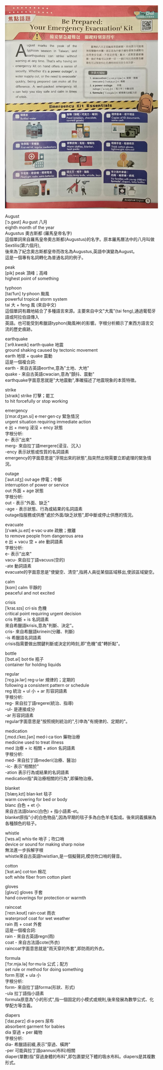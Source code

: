 ![20250805](./20250805.jpg)  
  
August  
[ˈɔ.gəst] Au·gust 八月  
eighth month of the year  
Augustus 奧古斯都 (羅馬皇帝名字)  
這個單詞來自羅馬皇帝奧古斯都(Augustus)的名字。原本羅馬曆法中的八月叫做Sextilis(第六個月),  
後來為了紀念奧古斯都皇帝而改名為Augustus,英語中演變為August。  
這是一個專有名詞轉化為普通名詞的例子。  
  
peak  
[pik] peak 頂峰；高峰  
highest point of something  
  
typhoon  
[taɪˈfun] ty·phoon 颱風  
powerful tropical storm system  
tai 大 + feng 風 (來自中文)  
這個單詞有趣地結合了多種語言來源。主要來自中文"大風"(tai feng),通過葡萄牙語或阿拉伯語傳入  
英語。也可能受到希臘語typhon(颱風神)的影響。字根分析顯示了東西方語言交流的歷史痕跡。  
  
earthquake  
[ˈɜrθ.kweɪk] earth·quake 地震  
ground shaking caused by tectonic movement  
earth 地球 + quake 震動  
這是一個複合詞:  
earth - 來自古英語eorthe,意為"土地、大地"  
quake - 來自古英語cwacian,意為"顫抖、震動"  
earthquake字面意思就是"大地震動",準確描述了地震現象的本質特徵。  
  
strike  
[straɪk] strike 打擊；罷工  
to hit forcefully or stop working  
  
emergency  
[ɪˈmɜr.dʒən.si] e·mer·gen·cy 緊急情況  
urgent situation requiring immediate action  
e 出 + merg 浸沒 + ency 狀態  
字根分析:  
e- 表示"出來"  
merg- 來自拉丁語mergere(浸沒、沉入)  
-ency 表示狀態或性質的名詞語素  
emergency的字面意思是"浮現出來的狀態",指突然出現需要立即處理的緊急情況。  
  
outage  
[ˈaʊt.ɪdʒ] out·age 停電；中斷  
interruption of power or service  
out 外面 + age 狀態  
字根分析:  
out - 表示"外面、缺乏"  
-age - 表示狀態、行為或結果的名詞語素  
outage指服務或供應"處於外面/缺乏狀態",即中斷或停止供應的情況。  
  
evacuate  
[ɪˈvæk.ju.eɪt] e·vac·u·ate 疏散；撤離  
to remove people from dangerous area  
e 出 + vacu 空 + ate 動詞語素  
字根分析:  
e- 表示"出來"  
vacu- 來自拉丁語vacuus(空的)  
-ate 動詞語素  
evacuate的字面意思是"使變空、清空",指將人員從某個區域移出,使該區域變空。  
  
calm  
[kɑm] calm 平靜的  
peaceful and not excited  
  
crisis  
[ˈkraɪ.sɪs] cri·sis 危機  
critical point requiring urgent decision  
cris 判斷 + is 名詞語素  
來自希臘語krisis,意為"判斷、決定"。  
cris- 來自希臘語krinein(分離、判斷)  
-is 希臘語名詞語素  
crisis指需要做出關鍵判斷或決定的時刻,即"危機"或"轉折點"。  
  
bottle  
[ˈbɑt.əl] bot·tle 瓶子  
container for holding liquids  
  
regular  
[ˈrɛg.jə.lər] reg·u·lar 規律的；定期的  
following a consistent pattern or schedule  
reg 統治 + ul 小 + ar 形容詞語素  
字根分析:  
reg- 來自拉丁語regere(統治、指導)  
-ul- 是連接成分  
-ar 形容詞語素  
regular字面意思是"按照規則統治的",引申為"有規律的、定期的"。  
  
medication  
[ˌmɛd.ɪˈkeɪ.ʃən] med·i·ca·tion 藥物治療  
medicine used to treat illness  
med 治療 + ic 相關 + ation 名詞語素  
字根分析:  
med- 來自拉丁語mederi(治療、醫治)  
-ic- 表示"相關於"  
-ation 表示行為或結果的名詞語素  
medication指"與治療相關的行為",即藥物治療。  
  
blanket  
[ˈblæŋ.kɪt] blan·ket 毯子  
warm covering for bed or body  
blanc 白色 + et 小  
來自古法語blanc(白色) + 指小語素-et。  
blanket原指"小的白色物品",因為早期的毯子多為白色羊毛製成。後來詞義擴展為各種顏色的毯子。  
  
whistle  
[ˈwɪs.əl] whis·tle 哨子；吹口哨  
device or sound for making sharp noise  
無法進一步拆解字根  
whistle來自古英語hwistlian,是一個擬聲詞,模仿吹口哨的聲音。  
  
cotton  
[ˈkɑt.ən] cot·ton 棉花  
soft white fiber from cotton plant  
  
gloves  
[glʌvz] gloves 手套  
hand coverings for protection or warmth  
  
raincoat  
[ˈreɪn.koʊt] rain·coat 雨衣  
waterproof coat for wet weather  
rain 雨 + coat 外套  
這是一個複合詞:  
rain - 來自古英語regn(雨)  
coat - 來自古法語cote(外衣)  
raincoat字面意思就是"雨天穿的外套",即防雨的外衣。  
  
formula  
[ˈfɔr.mjə.lə] for·mu·la 公式；配方  
set rule or method for doing something  
form 形狀 + ula 小  
字根分析:  
form- 來自拉丁語forma(形狀、形式)  
-ula 拉丁語指小語素  
formula原意為"小的形式",指一個固定的小模式或規則,後來發展為數學公式、化學配方等含義。  
  
diapers  
[ˈdaɪ.pərz] di·a·pers 尿布  
absorbent garment for babies  
dia 穿過 + per 織物  
字根分析:  
dia- 希臘語前綴,表示"穿過、橫跨"  
-per 可能與拉丁語pannus(布料)相關  
diaper(單數)指"穿過身體的布料",即包裹嬰兒下體的吸水布料。diapers是其複數形式。  

